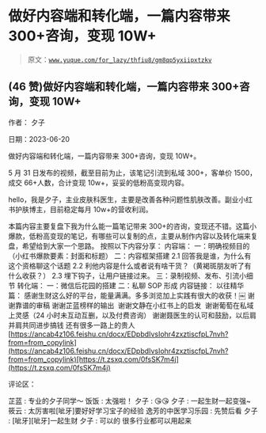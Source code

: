 # 做好内容端和转化端，一篇内容带来 300+咨询，变现 10W+

> 原文：[`www.yuque.com/for_lazy/thfiu8/gm8qp5yxiipxtzkv`](https://www.yuque.com/for_lazy/thfiu8/gm8qp5yxiipxtzkv)



## (46 赞)做好内容端和转化端，一篇内容带来 300+咨询，变现 10W+ 

作者： 夕子 

日期：2023-06-20 

做好内容端和转化端，一篇内容带来 300+咨询，变现 10W+。 

5 月 31 日发布的视频，截至目前为止，该笔记引流到私域 300+，客单价 1500，成交 66+人数，合计变现 10w+，妥妥的低粉高变现内容。 

hello，我是夕子，主业皮肤科医生，主要是改善各种问题性肌肤改善。副业小红书护肤博主，目前稳定每月 10w+的营收利润。 

本篇内容主要复盘下我为什么能一篇笔记带来 300+的咨询，变现还不错。这篇小爆款，低粉高变现的笔记，有哪些可以复制的点，主要从制作内容以及转化端来复盘，希望给到大家一个思路。 按照以下内容分享： 内容端： 一：明确视频目的（小红书爆款要素：封面和标题） 二：内容框架搭建 2.1 回答我是谁，为什么有这个资格聊这个话题 2.2 利他内容是什么或者说有啥干货？（黄褐斑朋友听了有什么收获？） 2.3 埋下钩子，让用户链接过来。 三：录制视频、发布、引流小细节 转化端： 一：微信后花园的搭建 二：私聊 SOP 形成 内容链接： 以往精华篇： 感谢生财这么好的平台，能量满满。多多浏览加上实践有很大的收获！￼ 谢谢靠谱的审稿 谢谢芷蓝榜样的输出  谢谢文静在小红书上的启发  谢谢葡萄在私域上灵感（24 小时未互动互删，以及付费咨询） 谢谢聂医生的认可和鼓励，以后肩并肩共同进步搞钱 还有很多一路上的贵人[https://ancab4z106.feishu.cn/docx/EDpbdIvsIohr4zxztiscfpL7nvh?from=from_copylink](https://ancab4z106.feishu.cn/docx/EDpbdIvsIohr4zxztiscfpL7nvh?from=from_copylink)[https://t.zsxq.com/0fsSK7m4j](https://t.zsxq.com/0fsSK7m4j) 

评论区： 

芷蓝 : 专业的夕子同学～ 饭饭 : 太强啦！ 夕子 : 😘😘 夕子 : 一起生财一起变强~ 筱云 : 太厉害啦[呲牙]要好好学习宝子的经验 逸芳的中医学习乐园 : 先赞后看 夕子 : [呲牙][呲牙]一起生财 夕子 : 可以的 很多行业都可以用起来
